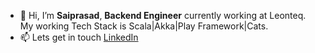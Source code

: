 - 👋 Hi, I’m <strong>Saiprasad</strong>, <strong>Backend Engineer</strong> currently working at Leonteq. My working Tech Stack is Scala|Akka|Play Framework|Cats.
- 📫 Lets get in touch <a href="https://www.linkedin.com/in/saiprasad-vyawahare-88a713169/">LinkedIn</a>

<!---
saiprasad20/saiprasad20 is a ✨ special ✨ repository because its `README.md` (this file) appears on your GitHub profile.
You can click the Preview link to take a look at your changes.
--->
